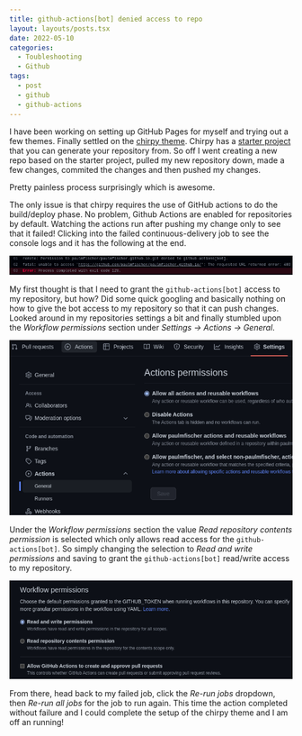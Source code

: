 ```yaml
---
title: github-actions[bot] denied access to repo
layout: layouts/posts.tsx
date: 2022-05-10
categories:
  - Toubleshooting
  - Github
tags:
  - post
  - github
  - github-actions
---
```

I have been working on setting up GitHub Pages for myself and trying out a few themes. Finally settled on the [chirpy theme](https://github.com/cotes2020/jekyll-theme-chirpy). Chirpy has a [starter project](https://github.com/cotes2020/chirpy-starter/generate) that you can generate your repository from. So off I went creating a new repo based on the starter project, pulled my new repository down, made a few changes, commited the changes and then pushed my changes.

Pretty painless process surprisingly which is awesome.

The only issue is that chirpy requires the use of GitHub actions to do the build/deploy phase. No problem, Github Actions are enabled for repositories by default. Watching the actions run after pushing my change only to see that it failed!  Clicking into the failed continuous-delivery job to see the console logs and it has the following at the end.

![cd-failed-deploy](/assets/img/github-actions/actions-failed.png)

My first thought is that I need to grant the `github-actions[bot]` access to my repository, but how? Did some quick googling and basically nothing on how to give the bot access to my repository so that it can push changes. Looked around in my repositories settings a bit and finally stumbled upon the _Workflow permissions_ section under _Settings -> Actions -> General_.

![settings-actions-general](/assets/img/github-actions/setting-guide-1.png)

Under the _Workflow permissions_ section the value _Read repository contents permission_ is selected which only allows read access for the `github-actions[bot]`. So simply changing the selection to _Read and write permissions_ and saving to grant the `github-actions[bot]` read/write access to my repository.

![settings-actions-general](/assets/img/github-actions/setting-guide-2.png)

From there, head back to my failed job, click the _Re-run jobs_ dropdown, then _Re-run all jobs_ for the job to run again.  This time the action completed without failure and I could complete the setup of the chirpy theme and I am off an running!